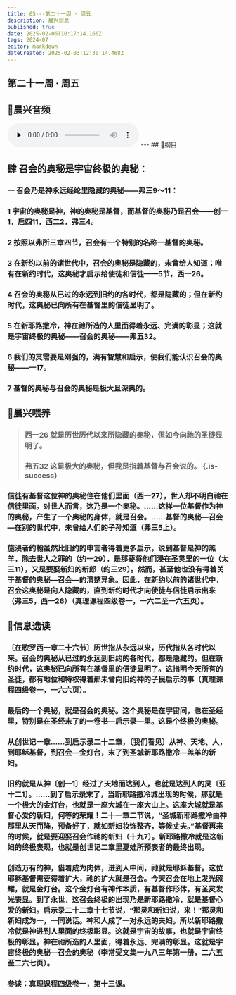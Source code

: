 ```yaml
---
title: 05---第二十一周 · 周五
description: 晨兴信息
published: true
date: 2025-02-06T10:17:14.166Z
tags: 2024-07
editor: markdown
dateCreated: 2025-02-03T12:30:14.468Z
---
```


## 第二十一周 · 周五

## 🎵晨兴音频
<audio id="audio" controls="" preload="none">
      <source id="mp3" src="/2024-07/week21/week21day5.mp3">
</audio>
---
## 📖纲目

## 肆	召会的奥秘是宇宙终极的奥秘：

### 一	召会乃是神永远经纶里隐藏的奥秘——弗三9～11：

### 1	宇宙的奥秘是神，神的奥秘是基督，而基督的奥秘乃是召会——创一1，启四11，西二2，弗三4。

### 2	按照以弗所三章四节，召会有一个特别的名称一基督的奥秘。

### 3	在新约以前的诸世代中，召会的奥秘是隐藏的，未曾给人知道；唯有在新约时代，这奥秘才启示给使徒和信徒——5节，西一26。

### 4	召会的奥秘从已过的永远到旧约的各时代，都是隐藏的；但在新约时代，这奥秘已向所有在基督里的信徒显明了。

### 5	在新耶路撒冷，神在祂所造的人里面得着永远、完满的彰显；这就是宇宙终极的奥秘——召会的奥秘——弗五32。

### 6	我们的灵需要是刚强的，满有智慧和启示，使我们能认识召会的奥秘——一17。

### 7	基督的奥秘与召会的奥秘是极大且深奥的。

## 📖晨兴喂养

> ### **西一26**    **就是历世历代以来所隐藏的奥秘，但如今向祂的圣徒显明了。**
> 
> ### **弗五32**    **这是极大的奥秘，但我是指着基督与召会说的。**  {.is-success}
### 信徒有基督这位神的奥秘住在他们里面（西一27），世人却不明白祂在信徒里面。对世人而言，这乃是一个奥秘。……这样一位基督作为神的奥秘，产生了一个奥秘的身体，就是召会。……基督的奥秘—召会—在别的世代中，未曾给人们的子孙知道（弗三5上）。

### 施浸者约翰虽然比旧约的申言者得着更多启示，说到基督是神的羔羊，除去世人之罪的（约一29），是那要将他们浸在圣灵里的一位（太三11），又是要娶新妇的新郎（约三29）。然而，甚至他也没有得着关于基督的奥秘—召会—的清楚异象。因此，在新约以前的诸世代中，召会这奥秘是向人隐藏的，直到新约时代才向使徒与信徒启示出来（弗三5，西一26）（真理课程四级卷一，一六二至一六五页）。

## 📖信息选读

### 〔在歌罗西一章二十六节〕历世指从永远以来，历代指从各时代以来。召会的奥秘从已过的永远到旧约的各时代，都是隐藏的。但在新约时代，这奥秘已向所有在基督里的信徒显明了。这指明今天所有的圣徒，都有地位和特权得着那未曾向旧约神的子民启示的事（真理课程四级卷一，一六六页）。

### 最后的一个奥秘，就是召会的奥秘。这个奥秘是在宇宙间，也在圣经里，特别是在圣经末了的一卷书—启示录—里。这是个终极的奥秘。

### 从创世记一章……到启示录二十二章，〔我们看见〕从神、天地、人，到耶稣基督，到召会—金灯台，末了到圣城新耶路撒冷—羔羊的新妇。

### 旧约就是从神〔创一1〕经过了天地而达到人，也就是达到人的灵〔亚十二1〕。……到了启示录末了，当新耶路撒冷城出现的时候，那就是一个极大的金灯台，也就是一座大城在一座大山上。这座大城就是基督心爱的新妇，何等的荣耀！二十一章二节说，“圣城新耶路撒冷由神那里从天而降，预备好了，就如新妇妆饰整齐，等候丈夫。”基督再来的时候，就是要迎娶召会作祂的新妇（十九7）。新耶路撒冷就是这新妇的终极表现，也就是创世记二章里夏娃所预表者的最终出现。

### 创造万有的神，借着成为肉体，进到人中间，祂就是耶稣基督。这位耶稣基督需要得着扩大，祂的扩大就是召会。今天召会在地上发光照耀，就是金灯台。这个金灯台有神作本质，有基督作形体，有圣灵发光表显。到了永世，这召会终极的出现乃是新耶路撒冷，就是基督心爱的新妇。启示录二十二章十七节说，“那灵和新妇说，来！”那灵和新妇成为一，一同说话。神和人成了一对永远的夫妇。所以新耶路撒冷就是神进到人里面的终极彰显。这就是宇宙的故事，也就是宇宙终极的彰显。神在祂所造的人里面，得着永远、完满的彰显。这就是宇宙终极的奥秘—召会的奥秘（李常受文集一九八三年第一册，二六五至二六七页）。

### 参读：真理课程四级卷一，第十三课。

<!-- Google tag (gtag.js) -->

<script async src="https://www.googletagmanager.com/gtag/js?id=G-1P8709Z16T"></script>

<script>


 window.dataLayer = window.dataLayer || [];

 function gtag(){dataLayer.push(arguments);}

 gtag('js', new Date());



 gtag('config', 'G-1P8709Z16T');

</script>